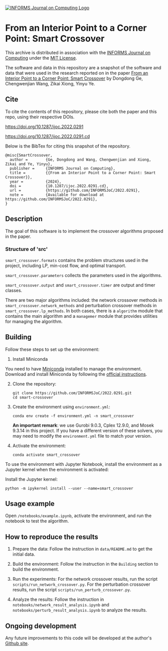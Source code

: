 [![INFORMS Journal on Computing Logo](https://INFORMSJoC.github.io/logos/INFORMS_Journal_on_Computing_Header.jpg)](https://pubsonline.informs.org/journal/ijoc)

# From an Interior Point to a Corner Point: Smart Crossover

This archive is distributed in association with the [INFORMS Journal on
Computing](https://pubsonline.informs.org/journal/ijoc) under the [MIT License](LICENSE).

The software and data in this repository are a snapshot of the software and data
that were used in the research reported on in the paper 
[From an Interior Point to a Corner Point: Smart Crossover](https://doi.org/10.1287/ijoc.2022.0291) by Dongdong Ge, Chengwenjian Wang, Zikai Xiong, Yinyu Ye. 

## Cite

To cite the contents of this repository, please cite both the paper and this repo, using their respective DOIs.

https://doi.org/10.1287/ijoc.2022.0291

https://doi.org/10.1287/ijoc.2022.0291.cd

Below is the BibTex for citing this snapshot of the repository.

```
@misc{SmartCrossover,
  author =        {Ge, Dongdong and Wang, Chengwenjian and Xiong, Zikai and Ye, Yinyu},
  publisher =     {INFORMS Journal on Computing},
  title =         {{From an Interior Point to a Corner Point: Smart Crossover}},
  year =          {2024},
  doi =           {10.1287/ijoc.2022.0291.cd},
  url =           {https://github.com/INFORMSJoC/2022.0291},
  note =          {Available for download at https://github.com/INFORMSJoC/2022.0291},
}  
```

## Description

The goal of this software is to implement the crossover algorithms proposed in the paper.

### Structure of 'src'

`smart_crossover.formats` contains the problem structures used in the project, including LP, min-cost flow, and optimal transport.

`smart_crossover.parameters` collects the parameters used in the algorithms.

`smart_crossover.output` and `smart_crossover.timer` are output and timer classes.

There are two major algorithms included:
the network crossover methods in 
`smart_crossover.network_methods` and perturbation crossover
methods in `smart_crossover.lp_methods`. 
In both cases, there is a `algorithm` module that contains the main algorithm
and a `managemer` module that provides utilities for managing the algorithm.



## Building

Follow these steps to set up the environment:

1. Install Miniconda

You need to have [Miniconda](https://docs.conda.io/en/latest/miniconda.html) installed to manage the environment. Download and install Miniconda by following the [official instructions](https://docs.conda.io/en/latest/miniconda.html).

2. Clone the repository:
   ```
   git clone https://github.com/INFORMSJoC/2022.0291.git
   cd smart-crossover
   ```
3. Create the environment using `environment.yml`:
   ```
   conda env create -f environment.yml -n smart_crossover
   ```
   **An important remark**: we use Gurobi 9.0.3, Cplex 12.9.0, and Mosek 9.3.14 in this project. If you have a different version of these solvers, you may need to modify the `environment.yml` file to match your version.
   
4. Activate the environment:
   ```
   conda activate smart_crossover
   ```

To use the environment with Jupyter Notebook, install the environment as a Jupyter kernel when the environment is activated:

Install the Jupyter kernel:
  ```
  python -m ipykernel install --user --name=smart_crossover  
  ```


## Usage example

Open `/notebooks/example.ipynb`, activate the environment, and run the notebook to test the algorithm.


## How to reproduce the results

1. Prepare the data:
   Follow the instruction in `data/README.md` to get the initial data.

2. Build the environment:
   Follow the instruction in the `Building` section to build the environment.

3. Run the experiments:
   For the network crossover results, run the script `scripts/run_network_crossover.py`.
   For the perturbation crossover results, run the script `scripts/run_perturb_crossover.py`.

4. Analyze the results:
   Follow the instruction in `notebooks/network_result_analysis.ipynb` and `notebooks/perturb_result_analysis.ipynb` to analyze the results.


## Ongoing development

Any future improvements to this code will be developed at the author's [Github site](https://github.com/wcwj0147/smart-crossover).

